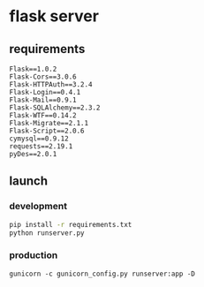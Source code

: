 # flask server

## requirements

```
Flask==1.0.2
Flask-Cors==3.0.6
Flask-HTTPAuth==3.2.4
Flask-Login==0.4.1
Flask-Mail==0.9.1
Flask-SQLAlchemy==2.3.2
Flask-WTF==0.14.2
Flask-Migrate==2.1.1
Flask-Script==2.0.6
cymysql==0.9.12
requests==2.19.1
pyDes==2.0.1
```

## launch

### development

```bash
pip install -r requirements.txt
python runserver.py
```

### production

```shell
gunicorn -c gunicorn_config.py runserver:app -D
```

